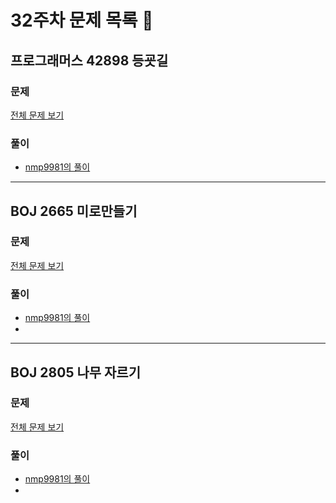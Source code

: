 # 32주차 문제 목록 📝
## 프로그래머스 42898 등굣길
### 문제
[전체 문제 보기](https://programmers.co.kr/learn/courses/30/lessons/42898)

### 풀이
- [nmp9981의 풀이](https://blog.naver.com/tybnasgo/222774166691)
___
## BOJ 2665 미로만들기
### 문제
[전체 문제 보기](https://www.acmicpc.net/problem/2665)

### 풀이
- [nmp9981의 풀이](https://blog.naver.com/tybnasgo/222771588147)
- 
___
## BOJ 2805 나무 자르기
### 문제
[전체 문제 보기](https://www.acmicpc.net/problem/2805)

### 풀이
- [nmp9981의 풀이](https://blog.naver.com/tybnasgo/222776020969)
- 

